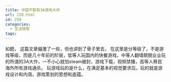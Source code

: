 ```yaml
---
title: 中国不配有3A游戏大作
url: 258.html
id: 258
categories:
  - 生活随笔
tags:
---
```


如题， 这篇文章偏激了一些，但也讲到了骨子里去， 在这里是分等级了，不是游戏等级，而是几十年前的阶层，低等人玩国内的快餐游戏，中等人翻墙兢兢业业玩的所谓的3A大作，一不小心就怕steam被封，游戏下载，视频禁播，高等人移民海外所有游戏通杀。 玩游戏玩的是什么，在满足基本的视觉要求后，玩的就是游戏设计和内涵，游戏策划的思想和底蕴。